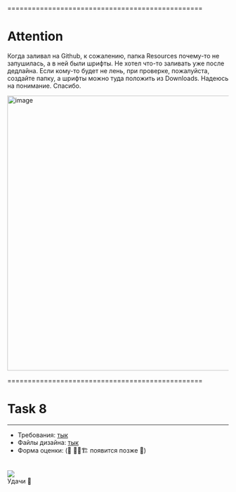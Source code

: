 ================================================
# Attention
Когда заливал на Github, к сожалению, папка Resources почему-то не запушилась, а в ней были шрифты. 
Не хотел что-то заливать уже после дедлайна. Если кому-то будет не лень, при проверке, пожалуйста, создайте папку, 
а шрифты можно туда положить из Downloads. Надеюсь на понимание. Спасибо.

<img width="626" alt="image" src="https://user-images.githubusercontent.com/64407668/126628443-a363127c-8c76-46bc-8f26-88d5fa878d6b.png">



================================================

# Task 8
---
- Требования: [тык](https://uvolchyk.notion.site/Task-8-5644a707d93e4915b8e595146f60dadc)
- Файлы дизайна: [тык](https://www.figma.com/file/ogrAhPUQeAZNZKQlDyRkHq/Task-8?node-id=0%3A1)
- Форма оценки: (🚧 👷‍♂️🏗 появится позже 🚧)

<br>
<img src="https://media.giphy.com/media/iVNJ47qaeZnUq8TLBH/giphy.gif">
<br>
<div>Удачи 🙂</div>
